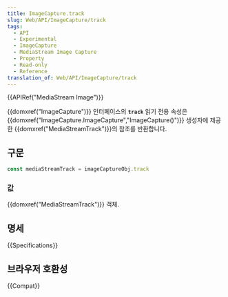 ```yaml
---
title: ImageCapture.track
slug: Web/API/ImageCapture/track
tags:
  - API
  - Experimental
  - ImageCapture
  - MediaStream Image Capture
  - Property
  - Read-only
  - Reference
translation_of: Web/API/ImageCapture/track
---
```

{{APIRef("MediaStream Image")}}

{{domxref("ImageCapture")}} 인터페이스의 **`track`** 읽기 전용 속성은 {{domxref("ImageCapture.ImageCapture","ImageCapture()")}} 생성자에 제공한 {{domxref("MediaStreamTrack")}}의 참조를 반환합니다.

## 구문

```js
const mediaStreamTrack = imageCaptureObj.track
```

### 값

{{domxref("MediaStreamTrack")}} 객체.

## 명세

{{Specifications}}

## 브라우저 호환성

{{Compat}}
